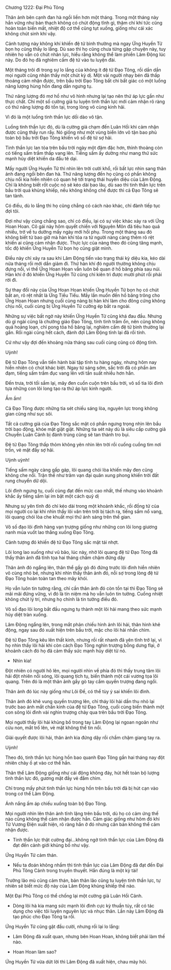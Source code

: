 




Chương 1222: Đại Phù Tông


Thân ảnh bên cạnh đan hà ngồi liền hơn một tháng. Trong một tháng này hắn vững như bàn thạch không có chút động tĩnh gì, thậm chí khí tức cũng hoàn toàn biến mất, nhiệt độ cơ thể cũng tụt xuống, giống như cái xác không chút sinh khí vậy.

Cảnh tượng này không khí khiến đệ tử bình thường mà ngay Ứng Huyền Tử bọn họ cũng thấy lo lắng. Dù sao thì họ cũng chưa từng gặp chuyện này, tuy nhiên họ vẫn có chút nhãn lực, hiểu rằng không thể làm phiền Lâm Động lúc này. Do đó họ đã nghiêm cấm đệ tử vào tu luyện đài.

Một tháng trôi đi trong sự lo lắng của không ít đệ tử Đạo Tông, rồi dần dần mọi người cũng nhận thấy một chút kỳ dị. Một vài người nhạy bén đã thấp thoáng cảm nhận được, trên bầu trời Đạo Tông bất chi bất giác có một luồng năng lượng hùng hồn đang dần ngưng tụ.

Thứ năng lượng đó mơ hồ như vô hình nhưng lại tạo nên thứ áp lực gần như thực chất. Chỉ một số cường giả tu luyện tinh thần lực mới cảm nhận rõ ràng có thứ năng lượng đó tồn tại, trong lòng vô cùng kinh hãi.

Vì đó là một luồng tinh thần lực dồi dào vô tận.

Luồng tinh thần lực đó, dù là cường giả chạm đến Luân Hồi khi cảm nhận được cũng thấy run rẩy. Nó giống như một vùng biển lớn vô tận bao phủ toàn bộ bầu trời Đạo Tông khiến vô số đệ tử sợ hãi.

Tinh thần lực lan tỏa trên bầu trời ngày một đậm đặc hơn, thỉnh thoảng còn có tiếng sấm trầm thấp vang lên. Tiếng sấm ấy dường như mang thứ sức mạnh hủy diệt khiến da đầu tê dại.

Mấy người Ứng Huyền Tử thì nhìn lên trời cười khổ, rồi bất lực nhìn sang thân ảnh đang ngồi bên đan hà. Thứ năng lượng đến họ cũng có phần không chịu nổi kia hiển nhiên có quan hệ tới trạng thái huyền diệu của Lâm Động. Chỉ là không biết rốt cuộc nó sẽ kéo dài bao lâu, dù sao thì tinh thần lực trên bầu trời quá khủng khiếp, nếu không khống chế được thì cả Đạo Tông sẽ tan tành.

Có điều, dù lo lắng thì họ cũng chẳng có cách nào khác, chỉ đành tiếp tục đợi tôi.

Đợi như vậy cũng chẳng sao, chỉ có điều, lại có sự việc khác xảy ra với Ứng Hoan Hoan. Cô gái này hôm quyết chiến với Nguyên Môn đã tiêu hao quá nhiều, trở về tu dưỡng mấy ngày mới hồi phụ. Trong một tháng sau đó không biết từ bao giờ mà hàn khí tỏa ra từ người nàng càng thêm rõ rệt khiến ai cũng cảm nhận được. Thực lực của nàng theo đó cũng tăng mạnh, tốc độ khiến Ứng Huyền Tử bọn họ cũng giật mình.

Điều này chỉ xảy ra sau khi Lâm Động tiến vào trạng thái kỳ diệu kia, kéo dài nửa tháng rồi mới dần giảm đi. Thứ hàn khí đó người thường không chịu đựng nổi, vì thế Ứng Hoan Hoan vẫn luôn bế quan ở hồ băng phía sau núi. Hàn khí ở đó khiến Ứng Huyền Tử cũng chỉ kiên trì được mười phút rồi phải rời đi.

Sự thay đổi này của Ứng Hoan Hoan khiến Ứng Huyền Tử bọn họ có chút bất an, rõ rệt nhất là Ứng Tiếu Tiếu. Mấy lần muốn đến hồ băng trông cho Ứng Hoan Hoan nhưng cuối cùng nàng bị hàn khí làm cho đông cứng không chịu nổi, cuối cùng bị Ứng Huyền Tử cưỡng ép bắt ra ngoài.

Những sự việc bất ngờ này khiến Ứng Huyền Tử cũng khá đau đầu. Nhưng dù gì ngài cũng là chưởng giáo Đạo Tông, tính tình trầm ổn, nên cũng không quá hoảng loạn, chỉ pong tỏa hồ băng lại, nghiêm cấm đệ tử bình thường lại gần. Rồi ngài cũng hết cách, đành đợi Lâm Động tỉnh lại đã rồi tính.

Cứ như vậy đợi đến khoảng nửa tháng sau cuối cùng cũng có động tĩnh.

Uỳnh!

Đệ tử Đạo Tông vẫn tiến hành bài tập tĩnh tu hàng ngày, nhưng hôm nay hiển nhiên có chút khác biệt. Ngay từ sáng sớm, sắc trời đã có phần ảm đạm, tiếng sấm trầm đục vang lên với tần suất nhiều hơn hẳn.

Đến trưa, trời tối sầm lại, mây đen cuồn cuộn trên bầu trời, vô số tia lôi đình tựa những con lôi long tạo ra thứ áp lực kinh người.

Ầm ầm!

Cả Đạo Tông được những tia sét chiếu sáng lòa, nguyên lực trong không gian cũng như sục sôi.

Tất cả cường giả của Đạo Tông sắc mặt có phần ngưng trọng nhìn lên bầu trời bạo động, khóe mặt giật giật. Những tia sét này dù là siêu cấp cường giả Chuyển Luân Cảnh bị đánh trúng cũng sẽ tan thành tro bụi.

Đệ tử Đạo Tông thấp thỏm không yên nhìn lên trời rồi cuống cuồng tìm nơi trốn, vẻ mặt đầy sợ hãi.

Uỳnh uỳnh!

Tiếng sấm ngày càng gấp gáp, lôi quang chói lòa khiến mây đen cũng không che nổi. Trận thế như trăm vạn đại quân xung phong khiến trời đất rung chuyển dữ dội.

Lôi đình ngưng tụ, cuối cùng đạt đến mức cao nhất, thế nhưng vào khoảnh khắc ấy tiếng sấm lại im bặt một cách quỷ dị

Nhưng sự yên tĩnh đó chỉ kéo dài trong một khoảnh khắc, rồi đồng tử của mọi người co lại khi nhìn thấy lôi vân trên trời bị tách ra, tiếng sấm nổ vang, lôi quang chói lòa che khuất mọi thứ ánh sáng trên thế gian.

Vô số đạo lôi đình hàng vạn trượng giống như những con lôi long giương nanh múa vuốt lao thẳng xuống Đạo Tông.

Cảnh tượng đó khiến đệ tử Đạo Tông sắc mặt tái nhợt.

Lôi long lao xuống như vũ bão, lúc này, nhờ lôi quang đệ tử Đạo Tông đã thấy thân ảnh đã tĩnh tọa hai tháng chầm chậm đứng dậy

Thân ảnh đó ngẩng lên, thân thể gầy gò đó đứng trước lôi đình hiển nhiên vô cùng nhỏ bé, nhưng khi nhìn thấy thân ảnh đó, nỗi sợ trong lòng đệ tử Đạo Tông hoàn toàn tan theo mây khói.

Họ vẫn luôn tin tưởng rằng, chỉ cần thân ảnh đó còn tồn tại thì Đạo Tông sẽ mãi mãi đứng vững, vì đó là tín niệm mà họ vẫn luôn tin tưởng. Cuồng nhiệt không chút lý trí, nhưng họ chính là tin tưởng điều đó.

Vô số đạo lôi long bắt đầu ngưng tụ thành một lôi hải mang theo sức mạnh hủy diệt tràn xuống.

Lâm Động ngẩng lên, trong mắt phản chiếu hình ảnh lôi hải, thân hình khẽ động, ngay sau đó xuất hiện trên bầu trời, mặc cho lôi hải nhấn chìm.

Đệ tử Đạo Tông kêu lên thất kinh, nhưng rồi rất nhanh đã yên tĩnh trở lại, vì họ nhìn thấy lôi hải khi còn cách Đạo Tông nghìn trượng bỗng dưng flại, ở khoảnh cách đó họ đã cảm thấy sức mạnh hủy diệt từ nó.

- Nhìn kìa!

Đột nhiên có người hô lên, mọi người nhìn về phía đó thì thấy trung tâm lôi hải đột nhiên nổi sóng, lôi quang tích tụ, biến thành một cái vương tọa lôi quang. Trên đó là một thân ảnh gầy gò tay cầm quyền trượng đang ngồi.

Thân ảnh đó lúc này giống như Lôi Đế, có thể tùy ý sai khiến lôi đình.

Thân ảnh đó khẽ vung quyền trượng lên, chỉ tháy lôi hải dần thu nhỏ lại trước bao ánh mắt chấn kinh của đệ tử Đạo Tông, cuối cùng biến thành một con sông lôi đình vài nghìn trượng chảy qua trên bầu trời Đạo Tông.

Mọi người thấy lôi hải khủng bố trong tay Lâm Động lại ngoan ngoãn như cừu non, mắt trố lên, vẻ mặt không thể tin nổi.

Giải quyết được lôi hải, thân ảnh kia đứng dậy rồi chầm chậm giang tay ra.

Uỳnh!

Theo đó, tinh thần lực hùng hồn bao quanh Đạo Tông gần hai tháng nay đột nhiên chảy ồ ạt vào cơ thể hắn.

Thân thể Lâm Động giống như cái động không đáy, hút hết toàn bộ lượng tinh thần lực đó, gương mặt đầy vẻ đắm chìm.

Chỉ trong mấy phút tinh thần lực hùng hồn trên bầu trời đã bị hút cạn vào trong cơ thể Lâm Động.

Ánh nắng ấm áp chiếu xuống toàn bộ Đạo Tông.

Mọi người nhìn lên thân ảnh tĩnh lặng trên bầu trời, dù họ có cảm ứng thế nào cũng không thể cảm nhận được hắn. Cảm giác giống như hôm đó khi Tứ Vương Điện xuất hiện, rõ ràng hắn ở đó nhưng căn bản không thể cảm nhận được.

- Tinh thần lực thật cường đại…không ngờ tinh thần lực của Lâm Động đã đạt đến cảnh giới khủng bố như vậy.

Ứng Huyền Tử cảm thán.

- Nếu ta đoán không nhầm thì tinh thần lực của Lâm Động đã đạt đến Đại Phù Tông Cảnh trong truyền thuyết. Hắn đúng là một kỳ tài!

Trưởng lão mù cũng cảm thán, bản thân lão cũng tu luyện tinh thần lực, tự nhiên sẽ biết mức độ này của Lâm Động khủng khiếp thế nào.

Một Đại Phù Tông có thể chống lại một cường giả Luân Hồi Cảnh.

- Dòng lôi hà kia mang sức mạnh lôi đình cực kỳ thuần túy, rất có tác dụng cho việc tôi luyện nguyên lực và nhục thân. Lần này Lâm Động đã tạo phúc cho Đạo Tông ta rồi.

Ứng Huyền Tử cũng gật đầu cười, nhưng rồi lại lo lắng:

- Lâm Động đã xuất quan, nhưng bên Hoan Hoan, không biết phải làm thế nào.

- Hoan Hoan làm sao?

Ứng Huyền Tử vừa dứt lời thì Lâm Động đã xuất hiện, chau mày hỏi.




